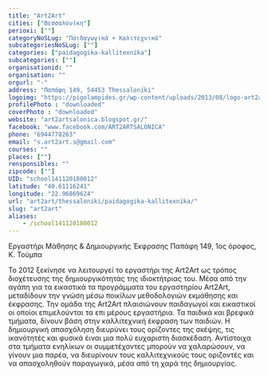 ```yaml
---
title: "Art2Art"
cities: ["Θεσσαλονίκη"]
perioxi: [""]
categoryNoSLug: "Παιδαγωγικά + Καλιτεχνικά"
subcategoriesNoSLug: [""]
categories: ["paidagogika-kallitexnika"]
subcategories: [""]
organisationid: ""
organisation: ""
orgurl: "-"
address: "Παπάφη 149, 54453 Thessaloníki"
logoimg: "https://pigolampides.gr/wp-content/uploads/2013/08/logo-art2artnew-500x333.jpeg"
profilePhoto : "downloaded"
coverPhoto : "downloaded"
website: "art2artsalonica.blogspot.gr/"
facebook: "www.facebook.com/ART2ARTSALONICA"
phone: "6944778263"
email: "s.art2art.s@gmail.com"
courses: ""
places: [""]
rensponsibles: ""
zipcode: [""]
UID: "school141120180012"
latitude: "40.61116241"
longitude: "22.96869624"
url: "art2art/thessaloniki/paidagogika-kallitexnika/"
slug: "art2art"
aliases:
    - /school141120180012
---
```



Εργαστήρι Μάθησης &amp; Δημιουργικής Έκφρασης Παπάφη 149, 1ος όροφος, Κ. Τούμπα

Το 2012 ξεκίνησε να λειτουργεί το εργαστήρι της Art2Art ως τρόπος διοχέτευσης της δημιουργικότητάς της ιδιοκτήτριας του. Μέσα από την αγάπη για τα εικαστικά τα προγράμματα του εργαστηρίου Art2Art, μεταδίδουν την γνώση μέσω ποικίλων μεθοδολογιών εκμάθησης και έκφρασης. Την ομάδα της Art2Art πλαισιώνουν παιδαγωγοί και εικαστικοί οι οποίοι επιμελούνται τα επι μέρους εργαστήρια. Τα παιδικά και βρεφικά τμήματα, δίνουν βάση στην καλλιτεχνική έκφραση των παιδιών. Η δημιουργική απασχόληση διευρύνει τους ορίζοντες της σκέψης, τις ικανότητές και φυσικά έιναι μια πολύ ευχαριστη διασκέδαση. Αντίστοιχα στα τμήματα ενηλίκων οι συμμετέχοντες μπορούν να χαλαρώσουν, να γίνουν μια παρέα, να διευρίνουν τους καλλιτεχνικούς τους οριζοντές και να απασχοληθούν παραγωγικά, μέσα από τη χαρά της δημιουργίας.